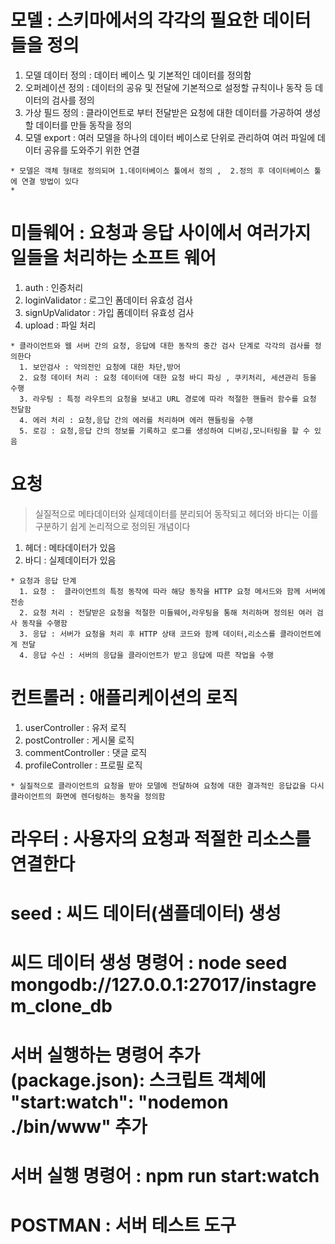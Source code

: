 # 모델 : 스키마에서의 각각의 필요한 데이터들을 정의
  1. 모델 데이터 정의 : 데이터 베이스 및 기본적인 데이터를 정의함
  2. 오퍼레이션 정의 : 데이터의 공유 및 전달에 기본적으로 설정할 규칙이나 동작 등 데이터의 검사를 정의
  3. 가상 필드 정의 : 클라이언트로 부터 전달받은 요청에 대한 데이터를 가공하여 생성할 데이터를 만들 동작을 정의
  4. 모델 export : 여러 모델을 하나의 데이터 베이스로 단위로 관리하여 여러 파일에 데이터 공유를 도와주기 위한 연결

    * 모델은 객체 형태로 정의되며 1.데이터베이스 툴에서 정의 ,  2.정의 후 데이터베이스 툴에 연결 방법이 있다
    * 



# 미들웨어 : 요청과 응답 사이에서 여러가지 일들을 처리하는 소프트 웨어
  1. auth : 인증처리
  2. loginValidator : 로그인 폼데이터 유효성 검사
  3. signUpValidator : 가입 폼데이터 유효성 검사
  4. upload : 파일 처리

    * 클라이언트와 웹 서버 간의 요청, 응답에 대한 동작의 중간 검사 단계로 각각의 검사를 정의한다
      1. 보안검사 : 악의전인 요청에 대한 차단,방어
      2. 요청 데이터 처리 : 요청 데이터에 대한 요청 바디 파싱 , 쿠키처리, 세션관리 등을 수행
      3. 라우팅 : 특정 라우트의 요청을 보내고 URL 경로에 따라 적절한 핸들러 함수를 요청 전달함
      4. 에러 처리 : 요청,응답 간의 에러를 처리하며 에러 핸들링을 수행
      5. 로깅 : 요청,응답 간의 정보를 기록하고 로그를 생성하여 디버깅,모니터링을 할 수 있음 


# 요청 
> 실질적으로 메타데이터와 실제데이터를 분리되어 동작되고 헤더와 바디는 이를 구분하기 쉽게 논리적으로 정의된 개념이다
  1. 헤더 : 메타데이터가 있음
  2. 바디 : 실제데이터가 있음

    * 요청과 응답 단계
      1. 요청 :  클라이언트의 특정 동작에 따라 해당 동작을 HTTP 요청 메서드와 함께 서버에 전송
      2. 요청 처리 : 전달받은 요청을 적절한 미들웨어,라우팅을 통해 처리하며 정의된 여러 검사 동작을 수행함
      3. 응답 : 서버가 요청을 처리 후 HTTP 상태 코드와 함께 데이터,리소스를 클라이언트에게 전달
      4. 응답 수신 : 서버의 응답을 클라이언트가 받고 응답에 따른 작업을 수행


# 컨트롤러 : 애플리케이션의 로직
> 
  1. userController : 유저 로직
  2. postController : 게시물 로직
  3. commentController : 댓글 로직
  4. profileController : 프로필 로직

    * 실질적으로 클라이언트의 요청을 받아 모델에 전달하여 요청에 대한 결과적인 응답값을 다시 클라이언트의 화면에 렌더링하는 동작을 정의함


# 라우터 : 사용자의 요청과 적절한 리소스를 연결한다


# seed : 씨드 데이터(샘플데이터) 생성

# 씨드 데이터 생성 명령어 : node seed mongodb://127.0.0.1:27017/instagrem_clone_db

# 서버 실행하는 명령어 추가 (package.json): 스크립트 객체에 "start:watch": "nodemon ./bin/www" 추가
# 서버 실행 명령어 : npm run start:watch

# POSTMAN : 서버 테스트 도구